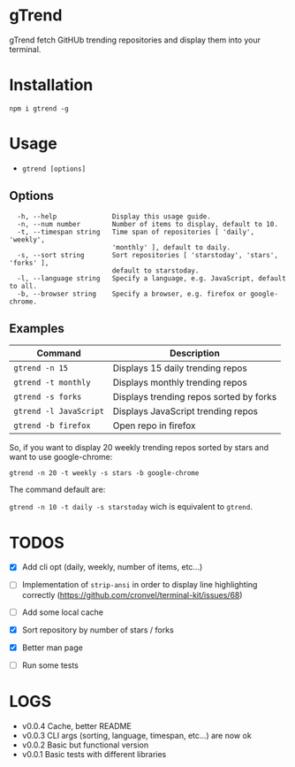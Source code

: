 # gTrend

gTrend fetch GitHUb trending repositories and display them into your terminal.


# Installation

`npm i gtrend -g`


# Usage

  * `gtrend [options]`

## Options
```
  -h, --help              Display this usage guide.                             
  -n, --num number        Number of items to display, default to 10.            
  -t, --timespan string   Time span of repositories [ 'daily', 'weekly',        
                          'monthly' ], default to daily.                        
  -s, --sort string       Sort repositories [ 'starstoday', 'stars', 'forks' ],
                          default to starstoday.                                
  -l, --language string   Specify a language, e.g. JavaScript, default to all.  
  -b, --browser string    Specify a browser, e.g. firefox or google-chrome.
```

## Examples

| Command                | Description                             |
| ---------------------- | --------------------------------------- |
| `gtrend -n 15`         | Displays 15 daily trending repos        |
| `gtrend -t monthly`    | Displays monthly trending repos         |
| `gtrend -s forks`      | Displays trending repos sorted by forks |
| `gtrend -l JavaScript` | Displays JavaScript trending repos      |
| `gtrend -b firefox`    | Open repo in firefox                    |

So, if you want to display 20 weekly trending repos sorted by stars and want to use google-chrome:

`gtrend -n 20 -t weekly -s stars -b google-chrome`

The command default are:

`gtrend -n 10 -t daily -s starstoday` wich is equivalent to `gtrend`.


# TODOS

  - [x] Add cli opt (daily, weekly, number of items, etc...)
  - [ ] Implementation of `strip-ansi` in order to display line highlighting  
        correctly (https://github.com/cronvel/terminal-kit/issues/68)
  - [ ] Add some local cache
  - [x] Sort repository by number of stars / forks
  - [x] Better man page
  - [ ] Run some tests


# LOGS

  * v0.0.4  Cache, better README
  * v0.0.3  CLI args (sorting, language, timespan, etc...) are now ok
  * v0.0.2  Basic but functional version
  * v0.0.1  Basic tests with different libraries
